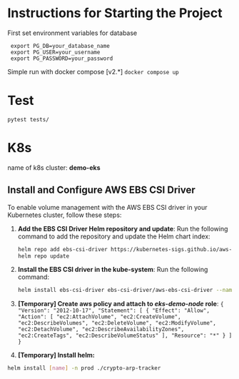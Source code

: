# Instructions for Starting the Project
 

First set environment variables for database  

     export PG_DB=your_database_name
     export PG_USER=your_username
     export PG_PASSWORD=your_password

Simple run with docker compose [v2.*]
`docker compose up`

# Test
 `pytest tests/`
 



# K8s
name of k8s cluster: **demo-eks**




## Install and Configure AWS EBS CSI Driver
To enable volume management with the AWS EBS CSI driver in your Kubernetes cluster, follow these steps:

1. **Add the EBS CSI Driver Helm repository and update**:
   Run the following command to add the repository and update the Helm chart index:
   ```sh
   helm repo add ebs-csi-driver https://kubernetes-sigs.github.io/aws-ebs-csi-driver &
   helm repo update


2. **Install the EBS CSI driver in the kube-system**:
   Run the following command:
   ```sh
   helm install ebs-csi-driver ebs-csi-driver/aws-ebs-csi-driver --namespace kube-system --create-namespace
   
3. **[Temporary] Create aws policy and attach to ***eks-demo-node*** role**:
  `{
"Version": "2012-10-17",
"Statement": [
{
"Effect": "Allow",
"Action": [
"ec2:AttachVolume",
"ec2:CreateVolume",
"ec2:DescribeVolumes",
"ec2:DeleteVolume",
"ec2:ModifyVolume",
"ec2:DetachVolume",
"ec2:DescribeAvailabilityZones",
"ec2:CreateTags",
"ec2:DescribeVolumeStatus"
],
"Resource": "*"
}
]
}`

4. **[Temporary] Install helm:**
  ```sh
  helm install [name] -n prod ./crypto-arp-tracker